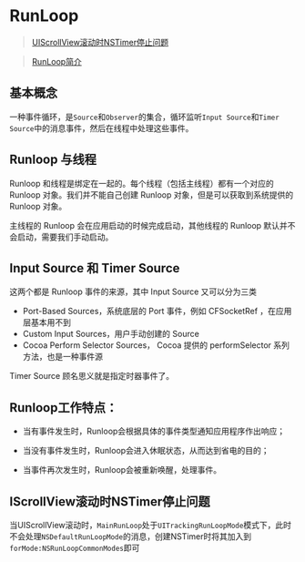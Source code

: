 # RunLoop

> [UIScrollView滚动时NSTimer停止问题](http://www.cnblogs.com/6duxz/p/4633741.html)

> [RunLoop简介](https://hit-alibaba.github.io/interview/iOS/ObjC-Basic/Runloop.html)

## 基本概念

一种事件循环，是`Source`和`Observer`的集合，循环监听`Input Source`和`Timer Source`中的消息事件，然后在线程中处理这些事件。

## Runloop 与线程

Runloop 和线程是绑定在一起的。每个线程（包括主线程）都有一个对应的 Runloop 对象。我们并不能自己创建 Runloop 对象，但是可以获取到系统提供的 Runloop 对象。

主线程的 Runloop 会在应用启动的时候完成启动，其他线程的 Runloop 默认并不会启动，需要我们手动启动。

## Input Source 和 Timer Source

这两个都是 Runloop 事件的来源，其中 Input Source 又可以分为三类

- Port-Based Sources，系统底层的 Port 事件，例如 CFSocketRef ，在应用层基本用不到
- Custom Input Sources，用户手动创建的 Source
- Cocoa Perform Selector Sources， Cocoa 提供的 performSelector 系列方法，也是一种事件源

Timer Source 顾名思义就是指定时器事件了。

## Runloop工作特点：

- 当有事件发生时，Runloop会根据具体的事件类型通知应用程序作出响应；

- 当没有事件发生时，Runloop会进入休眠状态，从而达到省电的目的；

- 当事件再次发生时，Runloop会被重新唤醒，处理事件。

## IScrollView滚动时NSTimer停止问题

当UIScrollView滚动时，`MainRunLoop`处于`UITrackingRunLoopMode`模式下，此时不会处理`NSDefaultRunLoopMode`的消息，创建NSTimer时将其加入到`forMode:NSRunLoopCommonModes`即可
